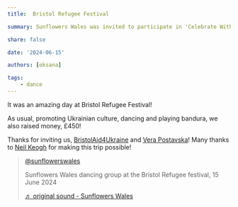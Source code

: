 ```yaml
---
title:  Bristol Refugee Festival

summary: Sunflowers Wales was invited to participate in 'Celebrate With Me' day of the Bristol Refugee Festival.

share: false

date: '2024-06-15' 

authors: [oksana]

tags:
    - dance
---
```


It was an amazing day at Bristol Refugee Festival! 

As usual, promoting Ukrainian culture, dancing and playing bandura, we also raised money, £450!

Thanks for inviting us, <a href="https://www.facebook.com/groups/1043256196226980/" target="_blank">BristolAid4Ukraine</a> and <a href="https://www.facebook.com/vera.postavska/" target="_blank">Vera Postavska</a>! Many thanks to <a href="https://www.facebook.com/groups/601579067497655/user/100021561261219/" target="_blank">Neil Keogh</a> for making this trip possible!



<blockquote class="tiktok-embed" cite="https://www.tiktok.com/@sunflowerswales/video/7380831451714948384" data-video-id="7380831451714948384" style="max-width: 605px;min-width: 325px;" > <section> <a target="_blank" title="@sunflowerswales" href="https://www.tiktok.com/@sunflowerswales?refer=embed">@sunflowerswales</a> <p>Sunflowers Wales dancing group at the Bristol Refugee festival, 15 June 2024</p> <a target="_blank" title="♬ original sound  - Sunflowers Wales" href="https://www.tiktok.com/music/original-sound-Sunflowers-Wales-7380831954670766880?refer=embed">♬ original sound  - Sunflowers Wales</a> </section> </blockquote> <script async src="https://www.tiktok.com/embed.js"></script>